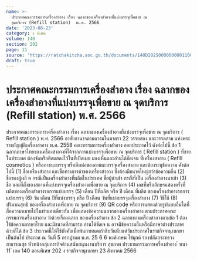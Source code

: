 ```yaml
---
name: >-
  ประกาศคณะกรรมการเครื่องสำอาง เรื่อง ฉลากของเครื่องสำอางที่แบ่งบรรจุเพื่อขาย ณ
  จุดบริการ (Refill station)  พ.ศ. 2566
date: '2023-08-23'
category: ง พิเศษ
volume: 140
section: 202
page: 11
source: 'https://ratchakitcha.soc.go.th/documents/140D202S0000000001100.pdf'
draft: true
---
```


# ประกาศคณะกรรมการเครื่องสำอาง เรื่อง ฉลากของเครื่องสำอางที่แบ่งบรรจุเพื่อขาย ณ จุดบริการ (Refill station)  พ.ศ. 2566

ประกาศคณะกรรมการเครื่องสำอาง เรื่อง ฉลากของเครื่องสำอางที่แบ่งบรรจุเพื่อขาย ณ จุดบริการ ( Refill station ) พ.ศ. 2566 อาศัยอานาจตามความในมาตรา 22 วรรคสอง และวรรคสาม แห่งพระราชบัญญัติเครื่องสาอาง พ.ศ. 2558 คณะกรรมการเครื่องสำอาง ออกประกาศไว้ ดังต่อไปนี้ ข้อ 1 ฉลากภาษาไทยของเครื่องสาอางที่ได้จากการแบ่งบรรจุเพื่อขาย ณ จุดบริการ ( Refill station ) ที่ขายในประเทศ ต้องจัดหรือติดแสดงไว้ในที่เปิดเผย มองเห็นและอ่านได้ชัดเจน ที่เครื่องสาอาง ( Refill cosmetics ) หรือภาชนะบรรจุ หรือหีบห่อของภาชนะบรรจุเครื่องสาอาง และต้องระบุข้อความ ดังต่อไปนี้ (1) ชื่อเครื่องสำอาง และชื่อทางการค้าของเครื่องสำอาง ซึ่งต้องมีขนาดใหญ่กว่าข้อความอื่น (2) ชื่อของผู้ผลิ ต กรณีเป็นเครื่องสำอางที่ผลิตในประเทศ ชื่อผู้นำเข้า กรณีที่เป็น เครื่องสำอางนาเข้า (3) ชื่อ และที่ตั้งของสถานที่แบ่งบรรจุเครื่องสำอางเพื่อขาย ณ จุดบริการ (4) เลขที่หรืออักษรแสดงครั้งที่ผลิตของเครื่องสำอางรอการแบ่งบรรจุ (5) เดือน ปีที่ผลิต หรือ ปี เดือน ที่ผลิต ของเครื่องสำอางรอการแบ่งบรรจุ (6) วัน เดือน ปีที่แบ่งบรรจุ หรือ ปี เดือน วันที่แบ่งบรรจุเครื่องสำอาง (7) วิธีใช้ (8) ปริมาณสุทธิ ของเครื่องสำอางเพื่อขาย ณ จุดบริการ (9) QR code หรือการแสดงด้วยรูปแบบอื่นใดที่สื่อความหมายไปในทำนองเดียวกัน เพื่อแสดงข้อความฉลากของเครื่องสาอาง ตามประกาศคณะกรรมการเครื่องสาอาง ว่าด้วยเรื่องฉลาก ของเครื่องสำอาง ข้อ 2 ฉลากของเครื่องสาอางตามข้อ 1 ต้องใช้ข้อความภาษาไทย และมีขนาดที่สามารถ อ่านได้ชัดเจ น อาจมีข้อความอื่นหรือมีภาษาต่างประเทศด้วยก็ได้ ข้อ 3 ประกาศนี้ให้ใช้บังคับเมื่อพ้นกาหนดเก้าสิบวันนับแต่วันประกาศในราชกิจจานุเบกษา เป็นต้นไป ประกาศ ณ วันที่ 5 กรกฎำคม พ.ศ. 25 6 6 พงศ์เกษม ไข่มุกด์ รองปลัดกระทรวงสาธารณสุข หัวหน้ากลุ่มภารกิจด้านสนับสนุนงานบริการ สุขภาพ ประธานกรรมการเครื่องสำอาง ้ หนา 11 ่ เลม 140 ตอนพิเศษ 202 ง ราชกิจจานุเบกษา 23 สิงหาคม 2566
